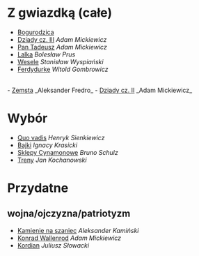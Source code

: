 # Z gwiazdką (całe)

- <a href="https://www.google.com/search?q=site%3Aklp.pl+bogurodzica" target="_blank" rel="nofollow noopener noreferrer">Bogurodzica</a>
- <a href="https://www.google.com/search?q=site%3Aklp.pl+dziady+cz+III" target="_blank" rel="nofollow noopener noreferrer">Dziady cz. III</a> _Adam Mickiewicz_
- <a href="https://klp.pl/pan-tadeusz/" target="_blank" rel="nofollow noopener noreferrer">Pan Tadeusz</a> _Adam Mickiewicz_
- <a href="https://klp.pl/lalka/" target="_blank" rel="nofollow noopener noreferrer">Lalka</a> _Bolesław Prus_
- <a href="https://klp.pl/wesele/" target="_blank" rel="nofollow noopener noreferrer">Wesele</a> _Stanisław Wyspiański_
- <a href="https://klp.pl/ferdydurke/" target="_blank" rel="nofollow noopener noreferrer">Ferdydurke</a> _Witold Gombrowicz_
<br>
- <a href="https://klp.pl/zemsta/" target="_blank" rel="nofollow noopener noreferrer">Zemsta</a> _Aleksander Fredro_
- <a href="https://www.google.com/search?q=site%3Aklp.pl+dziady+cz+II" target="_blank" rel="nofollow noopener noreferrer">Dziady cz. II</a> _Adam Mickiewicz_

# Wybór
- <a href="https://klp.pl/quo-vadis/" target="_blank" rel="nofollow noopener noreferrer">Quo vadis</a> _Henryk Sienkiewicz_
- <a href="https://klp.pl/krasicki/ser-155.html" target="_blank" rel="nofollow noopener noreferrer">Bajki</a> _Ignacy Krasicki_
- <a href="https://klp.pl/sklepy-cynamonowe/" target="_blank" rel="nofollow noopener noreferrer">Sklepy Cynamonowe</a> _Bruno Schulz_
- <a href="https://klp.pl/kochanowski/ser-161.html" target="_blank" rel="nofollow noopener noreferrer">Treny</a> _Jan Kochanowski_

# Przydatne

## wojna/ojczyzna/patriotyzm
- <a href="https://klp.pl/kamienie-na-szaniec/" target="_blank" rel="nofollow noopener noreferrer">Kamienie na szaniec</a> _Aleksander Kamiński_
- <a href="https://klp.pl/konrad-wallenrod/" target="_blank" rel="nofollow noopener noreferrer">Konrad Wallenrod</a> _Adam Mickiewicz_
- <a href="https://klp.pl/kordian/" target="_blank" rel="nofollow noopener noreferrer">Kordian</a> _Juliusz Słowacki_